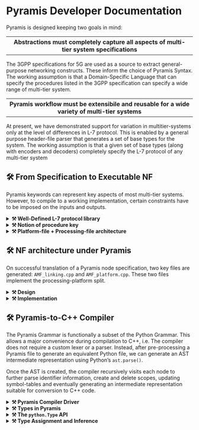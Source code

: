 # Pyramis Developer Documentation

Pyramis is designed keeping two goals in mind:

<table><tr><th><strong>Abstractions must completely capture all aspects of multi-tier system specifications</strong></th></tr></table>

The 3GPP specifications for 5G are used as a source to extract general-purpose networking
constructs. These inform the choice of Pyramis Syntax. The working assumption is that a
Domain-Specific Language that can specify the procedures listed in the 3GPP specification can
specify a wide range of multi-tier system.

<table><tr><th><strong>Pyramis workflow must be extensibile and reusable for a wide variety of multi-tier systems</strong></th></tr></table>

At present, we have demonstrated support for variation in multitier-systems only at the level of
differences in L-7 protocol. This is enabled by a general purpose header-file parser that generates
a set of base types for the system. The working assumption is that a given set of base types
(along with encoders and decoders) completely specify the L-7 protocol of any multi-tier system

## 🛠️ From Specification to Executable NF

Pyramis keywords can represent key aspects of most multi-tier systems. However, to compile to
a working implementation, certain constraints have to be imposed on the inputs and outputs.

<details>
<summary> <strong>⚒ Well-Defined L-7 protocol library</strong></summary>
    Pyramis supports multitier systems using the NGAP and HTTP L-7 protocols out of the box. However, custom application-layer protocol must meet certain requirements: 

- Valid messages for custom protocols must be implemented as complete C/C++ structs. These files may be stored in a `utils` directory in the your root folder.
- HTTP messages must represent and access their payload strings as attributes of nlohmann::json objects. We provide an HTTP library for this purpose.
- All char arrays are interpreted as C++ `std::vector<char>`. Strings, if any, must be null-terminated.
- Header-file library must be fully contained in a `/utils` directory.
</details>

<details>
<summary> <strong>⚒ Notion of procedure key</strong></summary>
  The NF must generate a unique procedure key for each instance of supported procedure.
  
- Procedure may be simple (login request-response) or complex (SMF session establishment).
- Complexity arises due to the requirement of demultiplexing messages received at a
single interface to the correct message handler.

The notion of key and its supporting `fd_to_key_map` and `key_to_fd_map` are
implementation-specific constructs that enable this message demultiplexing.

- procedure key is used by the NF application to maintain a synchronous message processing flow despite asynchronous message ingress at an NF.
- Your UDF File must always contain a keygen function, defined via `//@@keygen`
</details>

<details>
<summary> <strong>⚒ Platform-file + Processing-file architecture</strong></summary>
  Where a platform file triggers kernel networking actions, and the processing file performs user-level message-processing actions

- In the current implementation, a C++ user-level processing file is generated from the Pyramis specification.
- In the current implementation, a multithreaded, asynchronous epoll-based platform.cpp file is generated that declares an entry point into the user-level processing code.
</details>

## 🛠️ NF architecture under Pyramis</strong></summary>
    
On successful translation of a Pyramis node specification, two key files are generated: <code>AMF_linking.cpp</code>
and <code>AMF_platform.cpp</code>. These two files implement the processing-platform split.
  
<details>
<summary> <strong>⚒ Design</strong></summary>
    
<code>AMF_platform.cpp</code> performs core networking functions to implement a NF that can act in a multi-
threaded and asynchronous manner, as both a Server and a Client. 

In this multithreaded view, on initialisation, 
multiple <code>nfvInstance</code> threads monitor their local epoll file descriptor, whose watch list contains 
a single listen socket bound to a globally known port. Each NF instance thread is running
its own epoll wait loop. On event detection by <code>epoll wait()</code> at the shared listen socket,
multiple threads may be woken up and there is a race to <code>accept()</code> the incoming connection.
On <code>accept()</code> by a single thread, the newly created data socket is added to a thread-local map
called the <code>active_socket_map</code>.

Another key criterion is supporting systems that implement multi-node or chained procedures.
Such procedures require imposing a sequential order on asynchronous message receipts and sends.
In systems with short connections, it becomes necessary to record active sockets and sockets
that need to be closed.
</details>

<details>
<summary> <strong>⚒ Implementation</strong></summary>
  
To achieve these goals, the platform file maintains the thread-local <code>active_socket_map</code> of
custom <code>Socket</code> structs. A <code>Socket</code> contains attributes that describe the socket such as its file
descriptor, port number, socket type, peer IP address, and whether the connection is short or
long. Furthermore, each NF instance thread has a single epoll file descriptor that detects events
at active sockets. On detection of an event at any socket, a callback is triggered based on the
type of <code>Socket</code> that encountered the event.

For example, on event detection at a data <code>Socket</code>, the platform file passes a buffer representing
the event read at the kernel socket to the processing file via the callbacks defined in the platform
file for decoding, IE interpretation, UE context generation, request/response message generation,
and finally triggering a <code>send_data()</code> to a peer NF, in whatever manner was described by the
Pyramis specification.

<ins><strong>A note on the platform file callbacks</strong></ins>

On server initialisation, callbacks that are specified in the interface file are registered with the
sockets bound to the globally known port associated with that interface. During the running
of the server, callback functions bound to the initial port are registered with newly created
sockets as well. These callback functions are specified as EVENTs in the Pyramis specification
and translated to C++ by the compiler.

Therefore, in the two file NF architecture, the callbacks are triggered by the platform file only
on receipt of the incoming message data, but are defined in the processing file.
</details>


## 🛠️ Pyramis-to-C++ Compiler

The Pyramis Grammar is functionally a subset of the Python Grammar. This allows a major
convenience during compilation to C++, i.e. The compiler does not require a custom lexer or a
parser. Instead, after pre-processing a Pyramis file to generate an equivalent Python file, we can
generate an AST intermediate representation using Python’s `ast.parse()`.

Once the AST is created, the compiler recursively visits each node to further parse identifier
information, create and delete scopes, updating symbol-tables and eventually generating an
intermediate representation suitable for conversion to C++ code.

<details>
<summary> <strong> ⚒ Pyramis Compiler Driver</strong></summary>

The compiler driver orchestrates the entire compilation process, right from parsing command-line
options to generating C++ code. Its major functions are listed below.

```
Initialisation
---------------
1. Parse command-line, set global compiler configurations.
2. Parse C++ protocol headers, UDF File and Interface File.
3. Pre-process Pyramis Specification to Python.
4. Create AST, begin AST walk.
```

```
AST Walk
--------
Recursively visit each node
1. Maintain scopes and update symbol tables
2. Infer and assign types to identifier.
3. Incrementally generate an IR of parsed Pyramis EVENTs, python.Actions and
python.Maps.
4. Report semantic errors
```
```
Code Generation
---------------
Generate C++ files from IR
1. Remove redundant Map accesses.
2. Generate timer_expiry_context_t
3. Emit translated EVENT definitions to processing file i.e. linking.cpp.
4. Emit Map definitions to contexts.h.
5. Emit event declarations to linking.h
6. Emit networking code to platform.cpp and platform.h and generate Makefile.
```


</details>


<details>
<summary> <strong> ⚒ Types in Pyramis</strong></summary>
    
Any reasonable networked system implementation defines and is dependent on its L-7 i.e.
application layer protocol. For example, the internet communications occur over the HTTP L-7
protocol, and 3GPP NF-NF communications are required to use either the NGAP or PFCP
protocols.

At its core, an NF protocol is specified by its <ins>state machine, message types, and encoder-decoder
pairs</ins>, all defined and distributed via <ins>protocol libraries</ins>. C++ protocol libraries provide C++
structs and classes in header files to define message types, and define encoders and decoders
for each valid message-type in the protocol. The state-machine of a protocol is 
maintained by the application itself, and is a function of the underlying protocol library.

Likewise, an NF implementation, and its Pyramis specification must necessarily depend on external protocol libraries. Pyramis enables specification of these type constraints
via the `CREATE_MESSAGE`, `ENCODE`, `DECODE` and `UDF` keywords.

From the above discussion, it is clear that a valid Pyramis specification of each node must be
associated with a set of base types that arise from its assumed L-7 protocol.
</details>



<details>
<summary> <strong> ⚒ The <code>python.Type</code> API</strong></summary>

The Pyramis compiler must work extensively with message-types defined in the protocol library
of the NF. Therefore, it implements a recursive python.Type data structure with an associated
internal API to simplify certain operations. python.Type is designed to completely capture the
recursive nature of nested struct definitions.

```C++
// class python . Type represents a recursive C ++ struct .
class Type {
    public :
        ident ,       // top - level name of the type
        thing ,       // array or simple type ?
        indirection , // count of pointer indirection
        subs          // map of attributes of this type to their python.Types

        // Defines rules for equivalent types and returns true
        // if two equivalent types are compared .
        equals ()
        
        // If a sub attribute is of type with thing thing , return the
        // list of attributes encountered in the path to that sub attribute .
        //
        // This is useful if we want to confirm a path to a nested array .
        path_to ()
        
        // If a type contains attr , return
        // its type .
        get_typeof ()

    private :
        // Returns True if a given nested asn type
        // has a particular string as an attribute ,
        // at any nesting level , else False .
        _contains ()
}
```

<ins>**Note on Creating python.Types**</ins>

Recall that python.Types are built to represent recursive C++ message-type structs, defined in
the protocol header files. To give the compiler access to these structs, they are parsed to dicts
during compiler initialisation via a custom C++ header file parser.

The C++ header-file parser performs the crucial function of creating a set of base types for
the NF being implemented. For every header file in the protocol header library, the parser
isolates struct definitions, serializes them into a `.json` file, and finally deserializes the `.json` file to
a nested dictionary. **In essence, the C++ header-file parser takes a set of header files
and extract each `struct/union/enum` definition encountered in the system.**

The work of resolving inter-file struct dependencies, i.e. nested struct definitions takes place
on demand via the `CREATE_MESSAGE` keyword during the AST Walk. This step uses the parsed
structs to generate the appropriate recursive `python.Type` and assigns it to identifier specified.

</details>



<details>
<summary> <strong> ⚒ Type Assignment and Inference</strong></summary>
</details>











